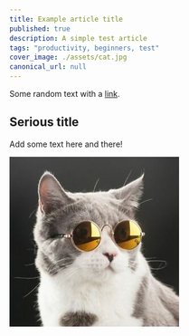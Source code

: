```yaml
---
title: Example article title
published: true
description: A simple test article
tags: "productivity, beginners, test"
cover_image: ./assets/cat.jpg
canonical_url: null
---
```


Some random text with a [link](https://code.visualstudio.com).

## Serious title

Add some text here and there!

![and some pictures too](./assets/cat.jpg)
